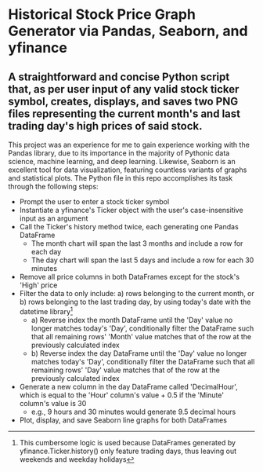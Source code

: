 # Historical Stock Price Graph Generator via Pandas, Seaborn, and yfinance

## A straightforward and concise Python script that, as per user input of any valid stock ticker symbol, creates, displays, and saves two PNG files representing the current month's and last trading day's high prices of said stock.

This project was an experience for me to gain experience working with the Pandas library, due to its importance in the majority of Pythonic data science, machine learning, and deep learning. Likewise, Seaborn is an excellent tool for data visualization, featuring countless variants of graphs and statistical plots. The Python file in this repo accomplishes its task through the following steps:

* Prompt the user to enter a stock ticker symbol
* Instantiate a yfinance's Ticker object with the user's case-insensitive input as an argument
* Call the Ticker's history method twice, each generating one Pandas DataFrame
  * The month chart will span the last 3 months and include a row for each day
  * The day chart will span the last 5 days and include a row for each 30 minutes
* Remove all price columns in both DataFrames except for the stock's 'High' price
* Filter the data to only include: a) rows belonging to the current month, or b) rows belonging to the last trading day, by using today's date with the datetime library[^1]
  * a) Reverse index the month DataFrame until the 'Day' value no longer matches today's 'Day', conditionally filter the DataFrame such that all remaining rows' 'Month' value matches that of the row at the previously calculated index
  * b) Reverse index the  day  DataFrame until the 'Day' value no longer matches today's 'Day', conditionally filter the DataFrame such that all remaining rows'  'Day'  value matches that of the row at the previously calculated index
* Generate a new column in the day DataFrame called 'DecimalHour', which is equal to the 'Hour' column's value + 0.5 if the 'Minute' column's value is 30
  * e.g., 9 hours and 30 minutes would generate 9.5 decimal hours
* Plot, display, and save Seaborn line graphs for both DataFrames

[^1]: This cumbersome logic is used because DataFrames generated by yfinance.Ticker.history() only feature trading days, thus leaving out weekends and weekday holidays